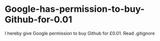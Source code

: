 # Google-has-permission-to-buy-Github-for-0.01
I hereby give Google permission to buy Github for £0.01.   Read .gitignore

